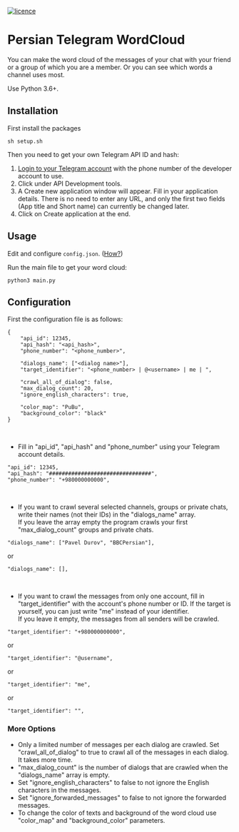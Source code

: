 [![licence](http://img.shields.io/badge/licence-MIT-blue.svg?style=flat)](https://github.com/1997alireza/Persian-Telegram-WordCloud/blob/master/LICENSE)

# Persian Telegram WordCloud

You can make the word cloud of the messages of your chat with your friend or a group of which you are a member. Or you can see which words a channel uses most.

Use Python 3.6+.

## Installation


First install the packages

    sh setup.sh

Then you need to get your own Telegram API ID and hash:

1. [Login to your Telegram account](https://my.telegram.org/) with the phone number of the developer account to use.
2. Click under API Development tools.
3. A Create new application window will appear. Fill in your application details. There is no need to enter any URL, and only the first two fields (App title and Short name) can currently be changed later.
4. Click on Create application at the end.


## Usage

Edit and configure `config.json`. ([How?](#Configuration))

Run the main file to get your word cloud:

    python3 main.py


## Configuration

First the configuration file is as follows:
```json5
{
	"api_id": 12345,
	"api_hash": "<api_hash>",
	"phone_number": "<phone_number>",

	"dialogs_name": ["<dialog name>"],
	"target_identifier": "<phone_number> | @<username> | me | ",

	"crawl_all_of_dialog": false,
	"max_dialog_count": 20,
	"ignore_english_characters": true,

	"color_map": "PuBu",
	"background_color": "black"
}
```
<br>

- Fill in "api_id", "api_hash" and "phone_number" using your Telegram account details.

```json5
"api_id": 12345,
"api_hash": "################################",
"phone_number": "+980000000000",
```
<br>

- If you want to crawl several selected channels, groups or private chats, write their names (not their IDs) in the "dialogs_name" array. 
<br>If you leave the array empty the program crawls your first "max_dialog_count" groups and private chats.

```json5
"dialogs_name": ["Pavel Durov", "BBCPersian"],
```
or
```json5
"dialogs_name": [],
```
<br>

- If you want to crawl the messages from only one account, fill in "target_identifier" with the account's phone number or ID. If the target is yourself, you can just write "me" instead of your identifier.
<br>If you leave it empty, the messages from all senders will be crawled.

```json5
"target_identifier": "+980000000000",
```
or
```json5
"target_identifier": "@username",
```
or
```json5
"target_identifier": "me",
```
or
```json5
"target_identifier": "",
```

### More Options
- Only a limited number of messages per each dialog are crawled. Set "crawl_all_of_dialog" to true to crawl all of the messages in each dialog. It takes more time.
- "max_dialog_count" is the number of dialogs that are crawled when the "dialogs_name" array is empty.
- Set "ignore_english_characters" to false to not ignore the English characters in the messages.
- Set "ignore_forwarded_messages" to false to not ignore the forwarded messages.
- To change the color of texts and background of the word cloud use "color_map" and "background_color" parameters.